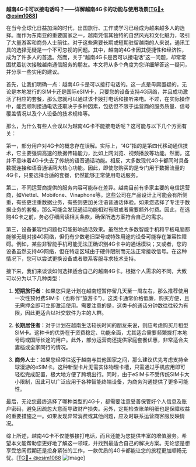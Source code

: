 **越南4G卡可以接电话吗？——详解越南4G卡的功能与使用场景[[TG💪+ @esim1088](https://t.me/s/esim1088)]**

在当今全球化日益加深的时代，出国旅行、工作或学习已经成为越来越多人的选择。而作为东南亚的重要国家之一，越南凭借其独特的自然风光和文化魅力，吸引了大量游客和商务人士前往。对于这些需要长期或短期驻留越南的人来说，通讯工具的选择无疑是一个不可忽视的问题。其中，越南的4G卡因其便捷性和经济性，成为了许多人的首选。然而，关于“越南4G卡是否可以接电话”这一问题，却常常困扰着初次接触越南通信服务的朋友。本文将从多个角度为您详细解答这一疑问，并分享一些实用的建议。

首先，让我们明确一点：越南4G卡是可以接打电话的。这一点是毋庸置疑的。无论是本地发行的SIM卡还是国际eSIM卡，只要您的设备支持4G网络，并且成功激活了相应的套餐，那么您就可以通过该卡拨打电话和接听来电。不过，在实际操作中，能否顺利接通电话还取决于多种因素，包括但不限于运营商的服务质量、信号覆盖情况以及个人设备的技术规格等。

那么，为什么有些人会误以为越南4G卡不能接电话呢？这可能与以下几个方面有关：

第一，部分用户对4G卡的概念存在误解。实际上，“4G”指的是第四代移动通信技术，它主要强调高速的数据传输能力，比如上网浏览、视频播放等功能。然而，这并不意味着4G卡失去了传统的语音通话功能。相反，大多数现代4G卡都同时具备数据连接和语音通话两大核心功能。因此，即使您购买的是专门用于数据流量的4G卡，只要选择合适的套餐，仍然能够正常使用电话服务。

第二，不同运营商提供的服务内容可能存在差异。越南目前有多家主要的电信运营商，如Viettel、Mobifone、Vinaphone等。这些公司在产品设计上可能会有所侧重，有些更注重数据业务，有些则更加关注语音通话体验。如果您选择了专注于数据业务的套餐，那么可能会发现通话功能相对有限或者需要额外付费。因此，在选购4G卡之前，务必仔细阅读相关条款，确保所选方案符合自己的需求。

第三，设备兼容性问题也可能影响通话效果。虽然绝大多数智能手机和平板电脑都能够无缝对接4G网络，但仍有少数老旧型号或特殊用途的设备可能存在兼容性障碍。例如，某些非智能手机可能无法正确识别4G卡中的通话模块；又或者，您的设备虽然支持4G网络，但在特定区域由于硬件限制而无法正常接收信号。在这种情况下，您可以尝试更换设备或者联系客服寻求技术支持。

接下来，我们来谈谈如何选择适合自己的越南4G卡。根据个人需求的不同，大致可以分为以下几种类型：

1. **短期旅行者**：如果您只是计划在越南短暂停留几天至一周左右，那么推荐使用一次性预付费SIM卡（也称作“旅游卡”）。这类卡通常价格低廉，购买方便，且无需押金即可立即激活使用。需要注意的是，这类卡的通话分钟数往往较为有限，因此更适合以社交软件为主的人群。

2. **长期居住者**：对于计划在越南生活较长时间的朋友来说，则应考虑购买月租型SIM卡。这种卡的优势在于资费稳定、功能全面，尤其适合需要频繁拨打本地号码或国际长途的用户。此外，部分运营商还提供家庭套餐优惠，非常适合夫妻档或全家同行的情况。

3. **商务人士**：如果您经常往返于越南与其他国家之间，那么建议优先考虑支持全球漫游的eSIM卡。这种新型卡片无需实体物理卡槽，只需通过手机应用即可轻松完成配置，极大地方便了跨境出行。同时，由于eSIM卡不受传统SIM卡大小限制，因此可以广泛应用于各种智能终端设备，为商务沟通提供了更多可能性。

最后，无论您最终选择了哪种类型的4G卡，都需要注意妥善保管好个人信息及账户密码，避免因疏忽大意而导致财产损失。另外，定期检查账单明细也是保障权益的重要措施之一。如果发现异常消费或其他问题，应及时联系运营商客服反映情况。

综上所述，越南4G卡不仅能够接打电话，而且还能为您提供丰富的增值服务。希望本文能帮助您更好地了解这一领域，并找到最适合自己的解决方案。无论您是想享受悠闲假期还是投身紧张的工作，一款优质的4G卡都能让您的旅程更加顺畅无忧。[[TG💪+ @esim1088](https://t.me/s/esim1088) ![Image](https://i.postimg.cc/4NQfJmqS/Snipaste-2025-05-13-00-14-12.png)]